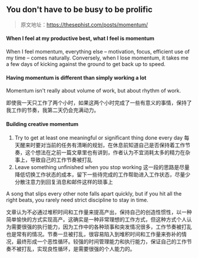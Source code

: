 ## You don't have to be busy to be prolific
> 原文地址：<https://thesephist.com/posts/momentum/>

#### When I feel at my productive best, what I feel is momentum
 When I feel momentum, everything else – motivation, focus, efficient use of my time – comes naturally. Conversely, when I lose momentum, it takes me a few days of kicking against the ground to get back up to speed.
 
#### Having momentum is different than simply working a lot
Momentum isn't really about volume of work, but about rhythm of work. 

即使我一天只工作了两个小时，如果这两个小时完成了一些有意义的事情，保持了我工作的节奏，我第二天仍会充满动力。

#### Building creative momentum
1. Try to get at least one meaningful or significant thing done every day 每天醒来时要对当前的任务有清晰的规划，在休息前知道自己是否保持着工作节奏，这个想法在之前一篇文章里也有讲到，作者认为不宜消耗太多的精力在杂事上，导致自己的工作节奏被打乱
2. Leave something unfinished when you stop working 这一段的思路是尽量降低切换工作状态的成本，留下一些待完成的工作帮助进入工作状态，尽量少分散注意力到回复消息和邮件这样的琐事上

A song that slips every other note falls apart quickly, but if you hit all the right beats, you rarely need strict discipline to stay in time.

文章认为不必通过堆积时间和工作量来提高产出，保持自己的创造性惯性，以一种简单愉快的方式实现高产。这确实是一种非常理想的工作方式，但这种方式个人认为需要很强的执行能力，因为工作中的各种琐事和突发情况很多，工作节奏被打乱也是常有的情况。节奏一旦被打乱，很容易陷入到堆积时间和工作量来弥补的情况，最终形成一个恶性循环。较强的时间管理能力和执行能力，保证自己的工作节奏不被打乱，实现良性循环，是需要很强的个人能力的。